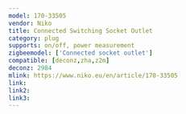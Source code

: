```yaml
---
model: 170-33505
vendor: Niko 
title: Connected Switching Socket Outlet
category: plug
supports: on/off, power measurement
zigbeemodel: ['Connected socket outlet']
compatible: [deconz,zha,z2m]
deconz: 2984
mlink: https://www.niko.eu/en/article/170-33505
link: 
link2: 
link3: 
---
```

